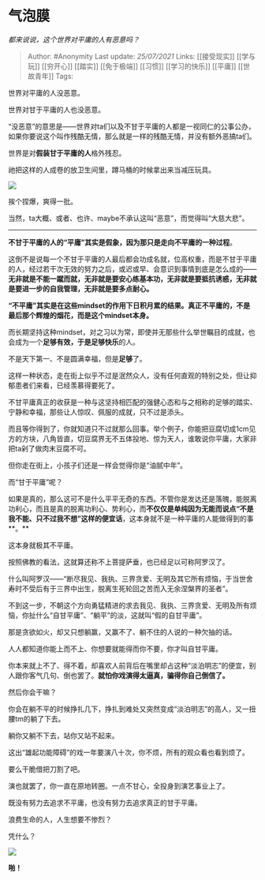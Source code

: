 # 气泡膜
*都来说说，这个世界对平庸的人有恶意吗？*

> Author: #Anonymity
Last update: *25/07/2021* 
Links: [[接受现实]] [[学与玩]] [[穷开心]] [[踏实]] [[免于极端]] [[习惯]] [[学习的快乐]] [[平庸]] [[世故青年]]
Tags:   
  


世界对平庸的人没恶意。

世界对甘于平庸的人也没恶意。

“没恶意”的意思是——世界对ta们以及不甘于平庸的人都是一视同仁的公事公办，如果你要说这个叫作残酷无情，那么就是一样的残酷无情，并没有额外恶搞ta们。

世界是对**假装甘于平庸的人**格外残忍。

祂把这样的人成卷的放卫生间里，蹲马桶的时候拿出来当减压玩具。

![](https://pic1.zhimg.com/50/v2-7d989d798faf53dc68f275a61430866b_hd.jpg?source=1940ef5c)

挨个捏爆，爽得一批。

当然，ta大概、或者、也许、maybe不承认这叫“恶意”，而觉得叫“大慈大悲”。

---

**不甘于平庸的人的“平庸”其实是假象，因为那只是走向不平庸的一种过程**。

这倒不是说每一个不甘于平庸的人最后都会功成名就，位高权重，而是不甘于平庸的人，经过若干次无效的努力之后，或迟或早、会意识到事情到底是怎么成的——**无非就是不能一蹴而就，无非就是要安心练基本功，无非就是要抵抗诱惑，无非就是要进一步的自我管理，无非就是要多点耐心。**

**“不平庸”其实是在这些mindset的作用下日积月累的结果。真正不平庸的，不是最后那个辉煌的烟花，而是这个mindset本身。**

而长期坚持这种mindset，对之习以为常，即使并无那些什么举世瞩目的成就，也会成为一个**足够有效，**于是**足够快乐**的人。

不是天下第一、不是圆满幸福，但是**足够**了。

这样一种状态，走在街上似乎不过是泯然众人，没有任何直观的特别之处，但让抑郁患者们来看，已经羡慕得要死了。

不甘平庸真正的收获是一种与这坚持相匹配的强健心态和与之相称的足够的踏实、宁静和幸福，那些让人惊叹、佩服的成就，只不过是添头。

而且等你得到了，你就知道只不过就那么回事。举个例子，你能把豆腐切成1cm见方的方块，八角皆直，切豆腐界无不五体投地、惊为天人，谁敢说你平庸，大家非把ta剁了做肉末豆腐不可。

但你走在街上，小孩子们还是一样会觉得你是“油腻中年”。

而“甘于平庸”呢？

如果是真的，那么这可不是什么平平无奇的东西。不管你是发达还是落魄，能脱离功利心，而且是真的脱离功利心、势利心，而**不仅仅是单纯因为无能而说点“不是我不能、只不过我不想”这样的便宜话**，这本身就不是一种平庸的人能做得到的事**。**

这本身就极其不平庸。

按照佛教的看法，这就算还称不上菩提萨垂，也已经足以可称阿罗汉了。

什么叫阿罗汉——“断尽我见、我执、三界贪爱、无明及其它所有烦恼，于当世舍寿时不受后有于三界中出生，脱离生死轮回之苦而入无余涅槃界的圣者”。

不到这一步，不朝这个方向勇猛精进的求去我见、我执、三界贪爱、无明及所有烦恼，你扯什么“自甘平庸”、“躺平”的淡，这就叫“假的自甘平庸”。

那是贪欲如火，却又只想躺赢，又赢不了、躺不住的人说的一种欠抽的话。

人人都知道你能上而不上、你想要就能得而你不要，你才叫自甘平庸。

你本来就上不了、得不着，却喜欢人前背后在嘴里却占这种“淡泊明志”的便宜，别人跟你客气几句、倒也罢了。**就怕你戏演得太逼真，骗得你自己倒信了。**

然后你会干嘛？

你会在躺不平的时候挣扎几下，挣扎到难处又突然变成“淡泊明志”的高人，又一扭腰tm的躺了下去。

躺你又躺不下去，站你又站不起来。

这出“雄起功能障碍”的戏一年要演八十次，你不烦，所有的观众看也看到烦了。

要么干脆借把刀割了吧。

演也就罢了，你一直在原地转圈。一点不甘心，全投身到演艺事业上了。

既没有努力去追求不平庸，也没有努力去追求真正的甘于平庸。

浪费生命的人，人生想要不惨烈？

凭什么？

![](https://pic1.zhimg.com/50/v2-fc8b8cf030accd7c94f3f76fc357630c_hd.jpg?source=1940ef5c)


**啪！**
